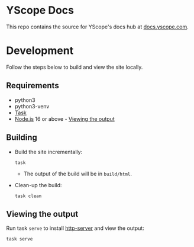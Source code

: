 # YScope Docs

This repo contains the source for YScope's docs hub at [docs.yscope.com].

# Development

Follow the steps below to build and view the site locally.

## Requirements

* python3
* python3-venv
* [Task]
* [Node.js] 16 or above - [Viewing the output](#viewing-the-output)

## Building

* Build the site incrementally:

  ```shell
  task
  ```

  * The output of the build will be in `build/html`.

* Clean-up the build:

  ```shell
  task clean
  ```

## Viewing the output

Run task `serve` to install [http-server] and view the output:
   ```shell
   task serve
   ```

[docs.yscope.com]: https://docs.yscope.com
[Task]: https://taskfile.dev/
[Node.js]: https://nodejs.org/en/download/current
[http-server]: https://www.npmjs.com/package/http-server
